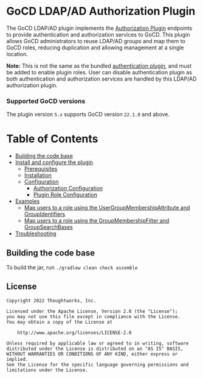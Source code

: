 # GoCD LDAP/AD Authorization Plugin

The GoCD LDAP/AD plugin implements the [Authorization Plugin](https://plugin-api.gocd.org/current/authorization/) endpoints to provide authentication and authorization services to GoCD. This plugin allows GoCD administrators to reuse LDAP/AD groups and map them to GoCD roles, reducing duplication and allowing management at a single location.

**Note:** This is not the same as the bundled [authentication plugin](https://github.com/gocd/gocd-ldap-authentication-plugin), and must be added to enable plugin roles. User can disable authentication plugin as both authentication and authorization services are handled by this LDAP/AD authorization plugin.

### Supported GoCD versions

The plugin version `5.x` supports GoCD version `22.1.0` and above.

Table of Contents
=================

  * [Building the code base](#building-the-code-base)
  * [Install and configure the plugin](docs/INSTALL.md)
    * [Prerequisites](docs/INSTALL.md#prerequisites)
    * [Installation](docs/INSTALL.md#installation)
    * [Configuration](docs/INSTALL.md#configuring-the-plugin)
        * [Authorization Configuration](docs/AUTHORIZATION_CONFIGURATION.md)
        * [Plugin Role Configuration](docs/PLUGIN_ROLE_CONFIGURATION.md)
  * [Examples](docs/EXAMPLES.md)
    * [Map users to a role using the UserGroupMembershipAttribute and GroupIdentifiers](docs/EXAMPLES.md#map-users-to-a-role-using-the-usergroupmembershipattribute-and-groupidentifiers)
    * [Map users to a role using the GroupMembershipFilter and GroupSearchBases](docs/EXAMPLES.md#map-users-to-a-role-using-the-groupmembershipfilter-and-groupsearchbases)
  * [Troubleshooting](docs/TROUBLESHOOT.md)

## Building the code base

To build the jar, run `./gradlew clean check assemble`

## License

```plain
Copyright 2022 Thoughtworks, Inc.

Licensed under the Apache License, Version 2.0 (the "License");
you may not use this file except in compliance with the License.
You may obtain a copy of the License at

    http://www.apache.org/licenses/LICENSE-2.0

Unless required by applicable law or agreed to in writing, software
distributed under the License is distributed on an "AS IS" BASIS,
WITHOUT WARRANTIES OR CONDITIONS OF ANY KIND, either express or implied.
See the License for the specific language governing permissions and
limitations under the License.
```
